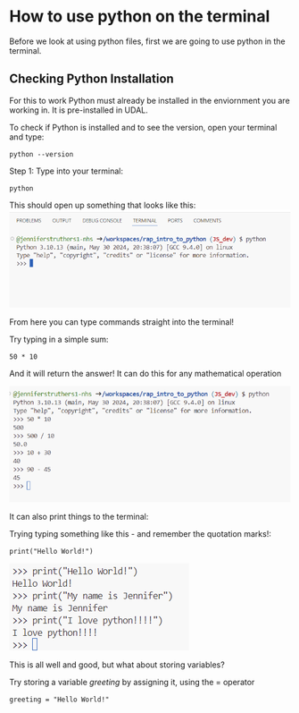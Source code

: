 # How to use python on the terminal

Before we look at using python files, first we are going to use python in the terminal.


## Checking Python Installation
For this to work Python must already be installed in the enviornment you are working in. It is pre-installed in UDAL.

To check if Python is installed and to see the version, open your terminal and type:

```
python --version
```


Step 1:
Type into your terminal:

```
python
```

This should open up something that looks like this:
![](images/python_in_terminal.png)


From here you can type commands straight into the terminal!

Try typing in a simple sum:

```
50 * 10
```
And it will return the answer! It can do this for any mathematical operation

![](images/maths_in_terminal.png)

It can also print things to the terminal:

Trying typing something like this - and remember the quotation marks!:

```
print("Hello World!")
```

![](images/printing_strings.png)

This is all well and good, but what about storing variables?

Try storing a variable *greeting* by assigning it, using the = operator

```
greeting = "Hello World!"
```